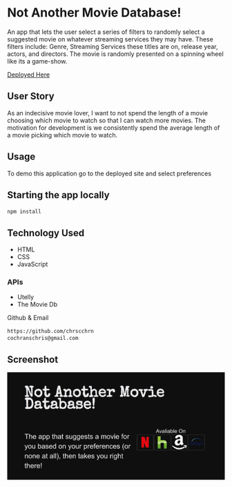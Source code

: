 # Not Another Movie Database!

An app that lets the user select a series of filters to randomly select a suggested movie on whatever streaming services they may have. These filters include: Genre, Streaming Services these titles are on, release year, actors, and directors. The movie is randomly presented on a spinning wheel like its a game-show.

[Deployed Here](https://chrscchrn.github.io/NotAnotherMovieDb/)

## User Story
As an indecisive movie lover, I want to not spend the length of a movie choosing which movie to watch so that I can watch more movies. 
The motivation for development is we consistently spend the average length of a movie picking which movie to watch.

## Usage
To demo this application go to the deployed site and select preferences

## Starting the app locally
```
npm install
```


## Technology Used

- HTML
- CSS
- JavaScript

### APIs
- Utelly
- The Movie Db

Github & Email
```
https://github.com/chrscchrn
cochranschris@gmail.com
```

## Screenshot
<img src="movieWide.png" alt="not another movie database">